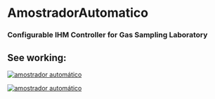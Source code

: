 # AmostradorAutomatico



### Configurable IHM Controller for Gas Sampling Laboratory

## See working:

[![amostrador automático](http://img.youtube.com/vi/ePx6KB8LfGg/0.jpg)](http://www.youtube.com/watch?v=ePx6KB8LfGg "Amostrador Automático")


[![amostrador automático](http://img.youtube.com/vi/FQSBYv28znA/0.jpg)](https://youtu.be/FQSBYv28znA?si=_dip4AjYROdMTXoq&t=80 "Amostrador Automático")

